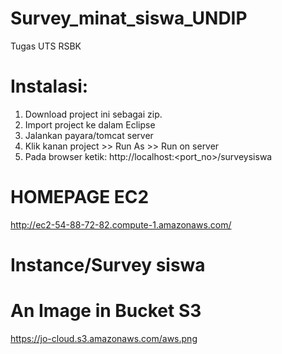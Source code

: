 # Survey_minat_siswa_UNDIP
Tugas UTS RSBK

# Instalasi:
1. Download project ini sebagai zip.
2. Import project ke dalam Eclipse
3. Jalankan payara/tomcat server
4. Klik kanan project >> Run As >> Run on server
5. Pada browser ketik: http://localhost:<port_no>/surveysiswa

# HOMEPAGE EC2
http://ec2-54-88-72-82.compute-1.amazonaws.com/

# Instance/Survey siswa

# An Image in Bucket S3
https://jo-cloud.s3.amazonaws.com/aws.png
